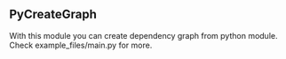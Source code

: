 ## PyCreateGraph

With this module you can create dependency graph from python module. Check example_files/main.py for more.